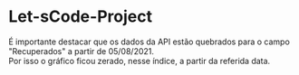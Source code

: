 # Let-sCode-Project

É importante destacar que os dados da API estão quebrados para o campo "Recuperados" a partir de 05/08/2021.<br>
Por isso o gráfico ficou zerado, nesse índice, a partir da referida data.
